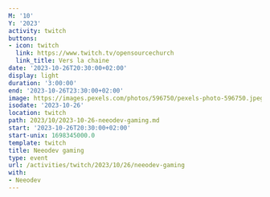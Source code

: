 ```yaml
---
M: '10'
Y: '2023'
activity: twitch
buttons:
- icon: twitch
  link: https://www.twitch.tv/opensourcechurch
  link_title: Vers la chaine
date: '2023-10-26T20:30:00+02:00'
display: light
duration: '3:00:00'
end: '2023-10-26T23:30:00+02:00'
image: https://images.pexels.com/photos/596750/pexels-photo-596750.jpeg
isodate: '2023-10-26'
location: twitch
path: 2023/10/2023-10-26-neeodev-gaming.md
start: '2023-10-26T20:30:00+02:00'
start-unix: 1698345000.0
template: twitch
title: Neeodev gaming
type: event
url: /activities/twitch/2023/10/26/neeodev-gaming
with:
- Neeodev
---
```

